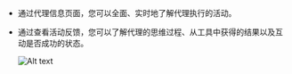 - 通过代理信息页面，您可以全面、实时地了解代理执行的活动。

- 通过查看活动反馈，您可以了解代理的思维过程、从工具中获得的结果以及互动是否成功的状态。

  ![Alt text](https://superagi.com/docs/assets/images/Activity_Feed-f6c574fc47ed26387cc725ff16fbac5a.png)
  